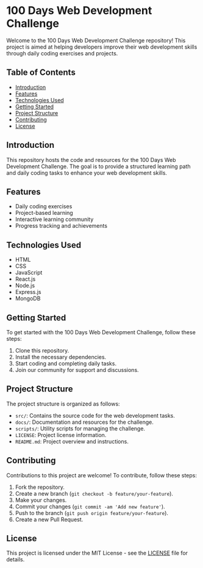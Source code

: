 # 100 Days Web Development Challenge

Welcome to the 100 Days Web Development Challenge repository! This project is aimed at helping developers improve their web development skills through daily coding exercises and projects.

## Table of Contents

- [Introduction](#introduction)
- [Features](#features)
- [Technologies Used](#technologies-used)
- [Getting Started](#getting-started)
- [Project Structure](#project-structure)
- [Contributing](#contributing)
- [License](#license)

## Introduction

This repository hosts the code and resources for the 100 Days Web Development Challenge. The goal is to provide a structured learning path and daily coding tasks to enhance your web development skills.

## Features

- Daily coding exercises
- Project-based learning
- Interactive learning community
- Progress tracking and achievements

## Technologies Used

- HTML
- CSS
- JavaScript
- React.js
- Node.js
- Express.js
- MongoDB

## Getting Started

To get started with the 100 Days Web Development Challenge, follow these steps:

1. Clone this repository.
2. Install the necessary dependencies.
3. Start coding and completing daily tasks.
4. Join our community for support and discussions.

## Project Structure

The project structure is organized as follows:

- `src/`: Contains the source code for the web development tasks.
- `docs/`: Documentation and resources for the challenge.
- `scripts/`: Utility scripts for managing the challenge.
- `LICENSE`: Project license information.
- `README.md`: Project overview and instructions.

## Contributing

Contributions to this project are welcome! To contribute, follow these steps:

1. Fork the repository.
2. Create a new branch (`git checkout -b feature/your-feature`).
3. Make your changes.
4. Commit your changes (`git commit -am 'Add new feature'`).
5. Push to the branch (`git push origin feature/your-feature`).
6. Create a new Pull Request.

## License

This project is licensed under the MIT License - see the [LICENSE](LICENSE) file for details.
